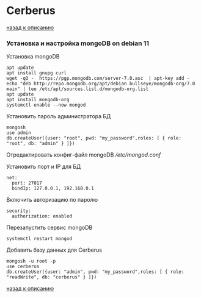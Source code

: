 # Cerberus

[назад к описанию](readme.md)

###  Установка и настройка mongoDB on debian 11

Установка mongoDB
```
apt update
apt install gnupg curl
wget -qO -  https://pgp.mongodb.com/server-7.0.asc  | apt-key add -
echo "deb http://repo.mongodb.org/apt/debian bullseye/mongodb-org/7.0 main" | tee /etc/apt/sources.list.d/mongodb-org.list
apt update
apt install mongodb-org
systemctl enable --now mongod
```

Установить пароль администратора БД
```
mongosh
use admin
db.createUser({user: "root", pwd: "my_password",roles: [ { role: "root", db: "admin" } ]})
```

Отредактировать конфиг-файл  mongoDB */etc/mongod.conf*

Установить порт и IP для БД
```
net:
  port: 27017
  bindIp: 127.0.0.1, 192.168.0.1
```
Включить авторизацию по паролю
```
security:
  authorization: enabled
```

Перезапустить сервис mongoDB
```
systemctl restart mongod
```

Добавить базу данных для Cerberus
```
mongosh -u root -p 
use cerberus 
db.createUser({user: "admin", pwd: "my_password",roles: [ { role: "readWrite", db: "cerberus" } ]})
```

[назад к описанию](readme.md)